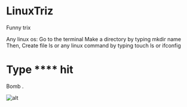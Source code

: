 # LinuxTriz
Funny trix

Any linux os:
 Go to the terminal 
 Make a directory by typing mkdir name
 Then,
 Create file ls or any linux command by typing touch ls or ifconfig  
# Type ****  hit
 Bomb .
 
 ![alt ](https://github.com/Rodtrk/LinuxTriz/blob/master/Screenshot%20from%202021-01-06%2014-27-59.png)
